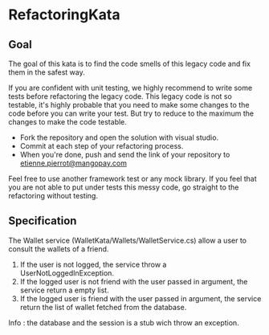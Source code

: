 # RefactoringKata

## Goal
The goal of this kata is to find the code smells of this legacy code and fix them in the safest way.

If you are confident with unit testing, we highly recommend to write some tests before refactoring the legacy code. 
This legacy code is not so testable, it's highly probable that you need to make some changes to the code before you can write your test. 
But try to reduce to the maximum the changes to make the code testable.

* Fork the repository and open the solution with visual studio.
* Commit at each step of your refactoring process.
* When you're done, push and send the link of your repository to etienne.pierrot@mangopay.com

Feel free to use another framework test or any mock library.
If you feel that you are not able to put under tests this messy code, go straight to the refactoring without testing.

## Specification
The Wallet service (WalletKata/Wallets/WalletService.cs) allow a user to consult the wallets of a friend.
1. If the user is not logged, the service throw a UserNotLoggedInException.
2. If the logged user is not friend with the user passed in argument, the service return a empty list.
3. If the logged user is friend with the user passed in argument, the service return the list of wallet fetched from the database.

Info : the database and the session is a stub wich throw an exception.


